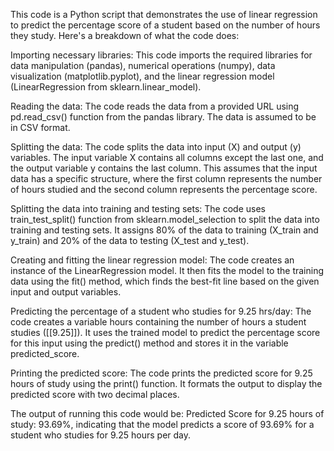 This code is a Python script that demonstrates the use of linear regression to predict the percentage score of a student based on the number of hours they study. Here's a breakdown of what the code does:

Importing necessary libraries: This code imports the required libraries for data manipulation (pandas), numerical operations (numpy), data visualization (matplotlib.pyplot), and the linear regression model (LinearRegression from sklearn.linear_model).

Reading the data: The code reads the data from a provided URL using pd.read_csv() function from the pandas library. The data is assumed to be in CSV format.

Splitting the data: The code splits the data into input (X) and output (y) variables. The input variable X contains all columns except the last one, and the output variable y contains the last column. This assumes that the input data has a specific structure, where the first column represents the number of hours studied and the second column represents the percentage score.

Splitting the data into training and testing sets: The code uses train_test_split() function from sklearn.model_selection to split the data into training and testing sets. It assigns 80% of the data to training (X_train and y_train) and 20% of the data to testing (X_test and y_test).

Creating and fitting the linear regression model: The code creates an instance of the LinearRegression model. It then fits the model to the training data using the fit() method, which finds the best-fit line based on the given input and output variables.

Predicting the percentage of a student who studies for 9.25 hrs/day: The code creates a variable hours containing the number of hours a student studies ([[9.25]]). It uses the trained model to predict the percentage score for this input using the predict() method and stores it in the variable predicted_score.

Printing the predicted score: The code prints the predicted score for 9.25 hours of study using the print() function. It formats the output to display the predicted score with two decimal places.

The output of running this code would be: Predicted Score for 9.25 hours of study: 93.69%, indicating that the model predicts a score of 93.69% for a student who studies for 9.25 hours per day.
